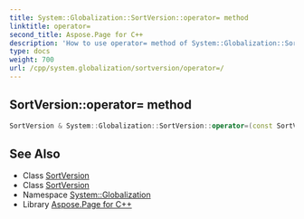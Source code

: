 ```yaml
---
title: System::Globalization::SortVersion::operator= method
linktitle: operator=
second_title: Aspose.Page for C++
description: 'How to use operator= method of System::Globalization::SortVersion class in C++.'
type: docs
weight: 700
url: /cpp/system.globalization/sortversion/operator=/
---
```

## SortVersion::operator= method




```cpp
SortVersion & System::Globalization::SortVersion::operator=(const SortVersion &)=delete
```

## See Also

* Class [SortVersion](../)
* Class [SortVersion](../)
* Namespace [System::Globalization](../../)
* Library [Aspose.Page for C++](../../../)

